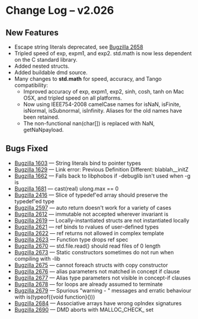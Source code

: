 <h1>Change Log &ndash; v2.026</h1>

<h2 id="new-features">New Features</h2>

* Escape string literals deprecated, see [Bugzilla 2658](/bug/2658)
* Tripled speed of exp, expm1, and exp2. std.math is now less dependent on the
  C standard library.
* Added nested structs.
* Added buildable dmd source.
* Many changes to **std.math** for speed, accuracy, and Tango compatibility:
    * Improved accuracy of exp, expm1, exp2, sinh, cosh, tanh on Mac OSX, and
      tripled speed on all platforms.
    * Now using IEEE754-2008 camelCase names for isNaN, isFinite, isNormal,
      isSubnormal, isInfinity. Aliases for the old names have been retained.
    * The non-functional nan(char[]) is replaced with NaN, getNaNpayload.

<h2 id="bugs-fixed">Bugs Fixed</h2>

* [Bugzilla 1603](/bug/1603) &mdash; String literals bind to pointer types
* [Bugzilla 1629](/bug/1629) &mdash; Link error: Previous Definition Different: blablah__initZ
* [Bugzilla 1662](/bug/1662) &mdash; Falls back to libphobos if -debuglib isn't used when -g is
* [Bugzilla 1681](/bug/1681) &mdash; cast(real) ulong.max == 0
* [Bugzilla 2416](/bug/2416) &mdash; Slice of typedef'ed array should preserve the typedef'ed type
* [Bugzilla 2597](/bug/2597) &mdash; auto return doesn't work for a variety of cases
* [Bugzilla 2612](/bug/2612) &mdash; immutable not accepted wherever invariant is
* [Bugzilla 2619](/bug/2619) &mdash; Locally-instantiated structs are not instantiated locally
* [Bugzilla 2621](/bug/2621) &mdash; ref binds to rvalues of user-defined types
* [Bugzilla 2622](/bug/2622) &mdash; ref returns not allowed in complex template
* [Bugzilla 2623](/bug/2623) &mdash; Function type drops ref spec
* [Bugzilla 2670](/bug/2670) &mdash; std.file.read() should read files of 0 length
* [Bugzilla 2673](/bug/2673) &mdash; Static constructors sometimes do not run when compiling with -lib
* [Bugzilla 2675](/bug/2675) &mdash; cannot foreach structs with copy constructor
* [Bugzilla 2676](/bug/2676) &mdash; alias parameters not matched in concept if clause
* [Bugzilla 2677](/bug/2677) &mdash; Alias type parameters not visible in concept-if clauses
* [Bugzilla 2678](/bug/2678) &mdash; for loops are already assumed to terminate
* [Bugzilla 2679](/bug/2679) &mdash; Spurious "warning - " messages and erratic behaviour with is(typeof({void function}()))
* [Bugzilla 2684](/bug/2684) &mdash; Associative arrays have wrong opIndex signatures
* [Bugzilla 2690](/bug/2690) &mdash; DMD aborts with MALLOC_CHECK_ set
